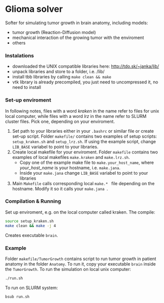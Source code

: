 # Glioma solver
Softer for simulating tumor growth in brain anatomy, including models:
* tumor growth (Reaction-Diffusion model)
* mechanical interaction of the growing tumor with the enviroment
* others

### Instalations
* downloaded the UNIX compatible libraries here: http://tdo.sk/~janka/lib/ 
* unpack libraries and store to a folder, i.e. /lib/ 
* install tbb libraries by calling ```make clean && make```
* vtk library is already precompiled, you just need to uncompressed it, no need to install

### Set-up enviroment
In following notes, files with a word *kraken* in the name refer to files for unix local computer, while files with a word *lrz* in the name refer to SLURM cluster files. Pick one, depending on your enviroment.
1) Set path to your libraries either in your ```.bashrc``` or similar file or create set-up script. Folder ```makefile/``` contains two examples of setup scripts: ```setup_kraken.sh``` and ```setup_lrz.sh```. If using the example script, change ```LIB_BASE``` variabel to point to your libraries.
2) Create local makefile for your enviroment.  Folder ```makefile``` contains two examples of local makefiles ```make.kraken``` and ```make.lrz.sh```. 
    * Copy one of the example make file to ```make.your_host_name```, where *your_host_name* is your hostname, i.e. ```make.jana```. 
    * Inside your ```make.jana``` change ```LIB_BASE``` variabel to point to your libraries
3) Main ```Makefile``` calls corresponding local  ```make.* ``` file depending on the hostname. Modify it so it calls your  ```make.jana ```.

### Compilation & Running
Set up enviroment, e.g. on the local computer called kraken. The compile:
```sh
source setup_kraken.sh
make clean && make -j 4
```
Creates executable ```brain```. 

### Example
Folder ```makefile/TumorGrowth``` contains script to run tumor growth in patient anatomy in the folder ```Anatomy```. To run it, copy your executable  ```brain``` inside the ```TumorGrowth```. To run the simulation on local unix computer:
```sh
./run.sh
```
To run on SLURM system:
```sh
bsub run.sh
```

    

